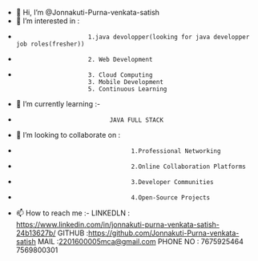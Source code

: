 - 👋 Hi, I’m @Jonnakuti-Purna-venkata-satish
- 👀 I’m interested in :
-                         1.java devolopper(looking for java developper job roles(fresher))
-                         2. Web Development 
-                         3. Cloud Computing
                          3. Mobile Development
                          5. Continuous Learning
- 🌱 I’m currently learning  :-
-                               JAVA FULL STACK
- 💞️ I’m looking to collaborate on :
-                                     1.Professional Networking
-                                     2.Online Collaboration Platforms
-                                     3.Developer Communities
-                                     4.Open-Source Projects
- 📫 How to reach me :-
                        LINKEDLN : https://www.linkedin.com/in/jonnakuti-purna-venkata-satish-24b13627b/
                          GITHUB :https://github.com/Jonnakuti-Purna-venkata-satish
                          MAIL   :2201600005mca@gmail.com
                        PHONE NO : 7675925464
                                   7569800301


